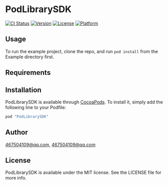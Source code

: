 # PodLibrarySDK

[![CI Status](http://img.shields.io/travis/467504109@qq.com/PodLibrarySDK.svg?style=flat)](https://travis-ci.org/467504109@qq.com/PodLibrarySDK)
[![Version](https://img.shields.io/cocoapods/v/PodLibrarySDK.svg?style=flat)](http://cocoapods.org/pods/PodLibrarySDK)
[![License](https://img.shields.io/cocoapods/l/PodLibrarySDK.svg?style=flat)](http://cocoapods.org/pods/PodLibrarySDK)
[![Platform](https://img.shields.io/cocoapods/p/PodLibrarySDK.svg?style=flat)](http://cocoapods.org/pods/PodLibrarySDK)

## Usage

To run the example project, clone the repo, and run `pod install` from the Example directory first.

## Requirements

## Installation

PodLibrarySDK is available through [CocoaPods](http://cocoapods.org). To install
it, simply add the following line to your Podfile:

```ruby
pod "PodLibrarySDK"
```

## Author

467504109@qq.com, 467504109@qq.com

## License

PodLibrarySDK is available under the MIT license. See the LICENSE file for more info.
